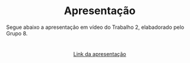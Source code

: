 # <center>Apresentação</center>

Segue abaixo a apresentação em vídeo do Trabalho 2, elabadorado pelo Grupo 8.

#

<center>

[Link da apresentação]()

</center>